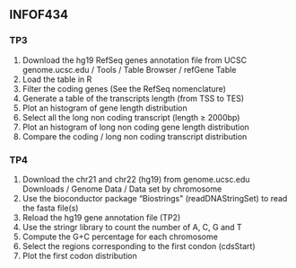 ## INFOF434 

### TP3  

1. Download the hg19 RefSeq genes annotation file from UCSC genome.ucsc.edu / Tools / Table Browser / refGene Table
2. Load the table in R
3. Filter the coding genes (See the RefSeq nomenclature)
4. Generate a table of the transcripts length (from TSS to TES)
5. Plot an histogram of gene length distribution
6. Select all the long non coding transcript (length ≥ 2000bp)
7. Plot an histogram of long non coding gene length distribution
8. Compare the coding / long non coding transcript distribution

### TP4 

1. Download the chr21 and chr22 (hg19) from genome.ucsc.edu Downloads / Genome Data / Data set by chromosome
2. Use the bioconductor package “Biostrings" (readDNAStringSet) to read the fasta file(s)
3. Reload the hg19 gene annotation file (TP2)
4. Use the stringr library to count the number of A, C, G and T
5. Compute the G+C percentage for each chromosome
6. Select the regions corresponding to the first condon (cdsStart)
7. Plot the first codon distribution
